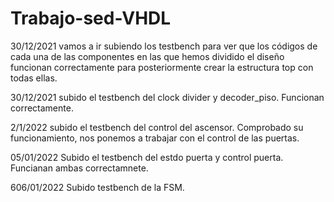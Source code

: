 # Trabajo-sed-VHDL
30/12/2021 vamos a ir subiendo los testbench para ver que los códigos de cada una de las componentes en las que hemos dividido el diseño funcionan correctamente para posteriormente crear la estructura top con todas ellas.

30/12/2021 subido el testbench del clock divider y decoder_piso. Funcionan correctamente.

2/1/2022 subido el testbench del control del ascensor. Comprobado su funcionamiento, nos ponemos a trabajar con el control de las puertas.

05/01/2022 Subido el testbench del estdo puerta y control puerta. Funcianan ambas correctamnete.

606/01/2022 Subido testbench de la FSM.
